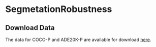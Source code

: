 # SegmetationRobustness

## Download Data
The data for COCO-P and ADE20K-P are available for download [here](https://www.crcv.ucf.edu/data1/segmentation_robustness_benchmark/).

